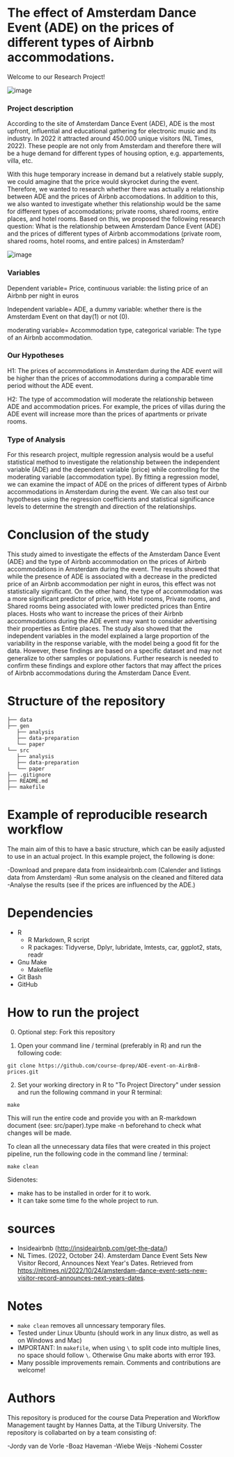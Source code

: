 # The effect of Amsterdam Dance Event (ADE) on the prices of different types of Airbnb accommodations.

Welcome to our Research Project!

![image](https://user-images.githubusercontent.com/112580804/223731496-5207056b-fed3-40cf-b741-02b7546c5136.png)

### Project description

According to the site of Amsterdam Dance Event (ADE), ADE is the most upfront, influential and educational gathering for electronic music and its industry. In 2022 it attracted around 450.000 unique visitors (NL Times, 2022). These people are not only from Amsterdam and therefore there will be a huge demand for different types of housing option, e.g. appartements, villa, etc.

With this huge temporary increase in demand but a relatively stable supply, we could amagine that the price would skyrocket during the event. Therefore, we wanted to research whether there was actually a relationship between ADE and the prices of Airbnb accomodations. In addition to this, we also wanted to investigate whether this relationship would be the same for different types of accomodations; private rooms, shared rooms, entire places, and hotel rooms. Based on this, we proposed the following research question: What is the relationship between Amsterdam Dance Event (ADE) and the prices of different types of Airbnb accommodations (private room, shared rooms, hotel rooms, and entire palces) in Amsterdam? 

![image](https://user-images.githubusercontent.com/112580804/223733341-4aed6d72-9322-4a68-b0a4-713277790d94.png)

### Variables

Dependent variable= Price, continuous variable: the listing price of an Airbnb per night in euros

Independent variable= ADE, a dummy variable: whether there is the Amsterdam Event on that day(1) or not (0).

moderating variable= Accommodation type, categorical variable: The type of an Airbnb accommodation.


### Our Hypotheses

H1: The prices of accommodations in Amsterdam during the ADE event will be higher than the prices of accommodations during a comparable time period without the ADE event.

H2: The type of accommodation will moderate the relationship between ADE and accommodation prices. For example, the prices of villas during the ADE event will increase more than the prices of apartments or private rooms.

### Type of Analysis

For this research project, multiple regression analysis would be a useful statistical method to investigate the relationship between the independent variable (ADE) and the dependent variable (price) while controlling for the moderating variable (accommodation type). By fitting a regression model, we can examine the impact of ADE on the prices of different types of Airbnb accommodations in Amsterdam during the event. We can also test our hypotheses using the regression coefficients and statistical significance levels to determine the strength and direction of the relationships.

# Conclusion of the study

This study aimed to investigate the effects of the Amsterdam Dance Event (ADE) and the type of Airbnb accommodation on the prices of Airbnb accommodations in Amsterdam during the event. The results showed that while the presence of ADE is associated with a decrease in the predicted price of an Airbnb accommodation per night in euros, this effect was not statistically significant. On the other hand, the type of accommodation was a more significant predictor of price, with Hotel rooms, Private rooms, and Shared rooms being associated with lower predicted prices than Entire places. Hosts who want to increase the prices of their Airbnb accommodations during the ADE event may want to consider advertising their properties as Entire places. The study also showed that the independent variables in the model explained a large proportion of the variability in the response variable, with the model being a good fit for the data. However, these findings are based on a specific dataset and may not generalize to other samples or populations. Further research is needed to confirm these findings and explore other factors that may affect the prices of Airbnb accommodations during the Amsterdam Dance Event.

# Structure of the repository
```
├── data
├── gen
   ├── analysis
   ├── data-preparation
   └── paper
└── src
   ├── analysis
   ├── data-preparation
   └── paper
├── .gitignore
├── README.md
├── makefile
```

# Example of reproducible research workflow

The main aim of this to have a basic structure, which can be easily adjusted to use in an actual project. In this example project, the following is done:

-Download and prepare data from insideairbnb.com (Calender and listings data from Amsterdam)
-Run some analysis on the cleaned and filtered data 
-Analyse the results (see if the prices are influenced by the ADE.)

# Dependencies

- R 
   - R Markdown, R script
   - R packages: Tidyverse, Dplyr, lubridate, lmtests, car, ggplot2, stats, readr                     
- Gnu Make
   - Makefile
- Git Bash
- GitHub

# How to run the project 

0.  Optional step: Fork this repository

1.  Open your command line / terminal (preferably in R) and run the following code:

<!-- -->

    git clone https://github.com/course-dprep/ADE-event-on-AirBnB-prices.git

2.  Set your working directory in R to "To Project Directory" under session and run the following command in your R terminal:

<!-- -->

    make

This will run the entire code and provide you with an R-markdown document (see: src/paper).type make -n beforehand to check what changes will be made.

To clean all the unnecessary data files that were created in this project pipeline, run the following code in the command line / terminal:

    make clean

Sidenotes: 
- make has to be installed in order for it to work.
- It can take some time fo the whole project to run.

# sources

- Insideairbnb (http://insideairbnb.com/get-the-data/)
- NL Times. (2022, October 24). Amsterdam Dance Event Sets New Visitor Record, Announces Next Year's Dates. Retrieved from https://nltimes.nl/2022/10/24/amsterdam-dance-event-sets-new-visitor-record-announces-next-years-dates.

# Notes

- `make clean` removes all unncessary temporary files. 
- Tested under Linux Ubuntu (should work in any linux distro, as well as on Windows and Mac) 
- IMPORTANT: In `makefile`, when using `\` to split code into multiple lines, no space should follow `\`. Otherwise Gnu make aborts with error 193. 
- Many possible improvements remain. Comments and contributions are welcome!

# Authors

This repository is produced for the course Data Preperation and Workflow Management taught by Hannes Datta, at the Tilburg University. The repository is collabarted on by a team consisting of:

-Jordy van de Vorle
-Boaz Haveman
-Wiebe Weijs
-Nohemi Cosster
